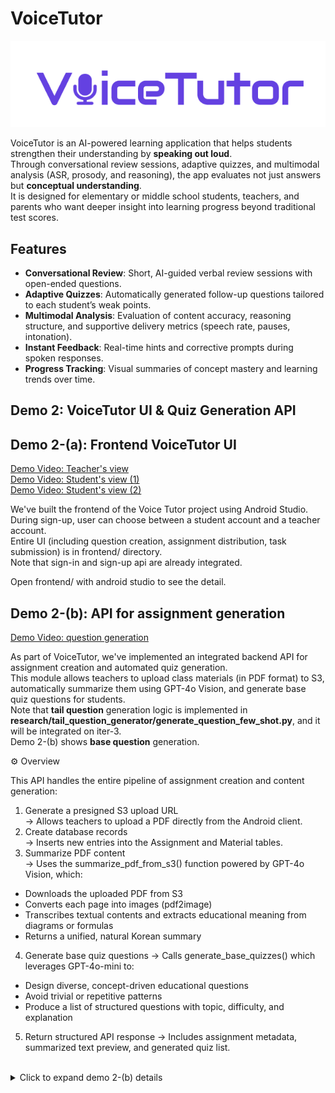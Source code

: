 # VoiceTutor

![Logo](https://raw.githubusercontent.com/snuhcs-course/swpp-2025-project-team-03/main/docs/images/logo.png)

VoiceTutor is an AI-powered learning application that helps students strengthen their understanding by **speaking out loud**.  
Through conversational review sessions, adaptive quizzes, and multimodal analysis (ASR, prosody, and reasoning), the app evaluates not just answers but **conceptual understanding**.  
It is designed for elementary or middle school students, teachers, and parents who want deeper insight into learning progress beyond traditional test scores.

## Features

- **Conversational Review**: Short, AI-guided verbal review sessions with open-ended questions.
- **Adaptive Quizzes**: Automatically generated follow-up questions tailored to each student’s weak points.
- **Multimodal Analysis**: Evaluation of content accuracy, reasoning structure, and supportive delivery metrics (speech rate, pauses, intonation).
- **Instant Feedback**: Real-time hints and corrective prompts during spoken responses.
- **Progress Tracking**: Visual summaries of concept mastery and learning trends over time.

## Demo 2: VoiceTutor UI & Quiz Generation API

## Demo 2-(a): Frontend VoiceTutor UI

[Demo Video: Teacher's view](demo/videos/teacher_view.mp4)  
[Demo Video: Student's view (1)](demo/videos/student_view1.mp4)  
[Demo Video: Student's view (2)](demo/videos/student_view2.mp4)

We've built the frontend of the Voice Tutor project using Android Studio.  
During sign-up, user can choose between a student account and a teacher account.  
Entire UI (including question creation, assignment distribution, task submission) is in frontend/ directory.  
Note that sign-in and sign-up api are already integrated.

Open frontend/ with android studio to see the detail.

## Demo 2-(b): API for assignment generation

[Demo Video: question generation](demo/videos/question_generation.mp4)

As part of VoiceTutor, we've implemented an integrated backend API for assignment creation and automated quiz generation.  
This module allows teachers to upload class materials (in PDF format) to S3, automatically summarize them using GPT-4o Vision, and generate base quiz questions for students.  
Note that **tail question** generation logic is implemented in **research/tail_question_generator/generate_question_few_shot.py**, and it will be integrated on iter-3.  
Demo 2-(b) shows **base question** generation.  

⚙️ Overview

This API handles the entire pipeline of assignment creation and content generation:

1. Generate a presigned S3 upload URL  
   → Allows teachers to upload a PDF directly from the Android client.
2. Create database records  
   → Inserts new entries into the Assignment and Material tables.
3. Summarize PDF content  
   → Uses the summarize_pdf_from_s3() function powered by GPT-4o Vision, which:

- Downloads the uploaded PDF from S3
- Converts each page into images (pdf2image)
- Transcribes textual contents and extracts educational meaning from diagrams or formulas
- Returns a unified, natural Korean summary

4. Generate base quiz questions
   → Calls generate_base_quizzes() which leverages GPT-4o-mini to:

- Design diverse, concept-driven educational questions
- Avoid trivial or repetitive patterns
- Produce a list of structured questions with topic, difficulty, and explanation

5. Return structured API response
   → Includes assignment metadata, summarized text preview, and generated quiz list.

<br />

<details>
<summary> Click to expand demo 2-(b) details</summary>

#### Step 1: Backend setup

1. **Navigate to Backend Directory**

   ```bash
   cd backend
   ```

2. **Create .env**  
   Create your S3 bucket first, and make **.env** at **backend/** directory like below.

   ```bash
   OPENAI_API_KEY='YOUR_OPENAI_API_KEY'
   SECRET_KEY='DJANGO_SECRET_KEY'
   
   AWS_ACCESS_KEY_ID='YOUR_AWS_ACCESS_KEY_ID'
   AWS_SECRET_ACCESS_KEY='YOUR_AWS_SECRET_ACCESS_KEY'
   AWS_REGION=ap-northeast-2
   AWS_STORAGE_BUCKET_NAME='YOUR_S3_BUCKET_NAME' 
   ```

3. **Create Virtual Environment**

   ```bash
   python -m venv venv
   ```

4. **Activate Virtual Environment**

   ```bash
   # Windows
   venv\Scripts\activate

   # Linux/Mac
   source venv/bin/activate
   ```

5. **Install Dependencies**
   ```bash
   pip install -r requirements.txt
   ```

#### Step 2: Run Django Server

```bash
python manage.py runserver
```

#### Step 3: Visit Swagger Page

eg. https://localhost:8000/swagger/

#### Step 4: POST /assignment/create/

First, you can test **POST /assignment/create/** (과제 생성) API.

Sample Request

```bash
{
  "title": "순환계와 배설계 과제",
  "class_id": 0,
  "grade": "중3",
  "subject": "과학",
  "description": "샘플 과제입니다!",
  "due_at": "2025-10-17"
}
```

Sample Response

```bash
# 201 created
{
  "assignment_id": 6,
  "material_id": 9,
  "s3_key": "pdf/0/6/blah-blah.pdf",
  "upload_url": "https://s3.ap-northeast-2.amazonaws.com/voice-tutor/pdf/0/6/blah-blah.pdf?X-Amz-Algorithm=blah-blah&X-Amz-Credential=blah-blah"
}
```

#### Step 5: Upload sample pdf

Run **demo/upload.py** to upload sample pdf using result from **Step 4**

#### Step 6: POST /questions/create/

Second, you can test POST method: **/questions/create/**

Sample Request

```bash
{
  "assignment_id": 6,
  "material_id": 9,
  "total_number": 3
}
```

Sample Response

```bash
{
  "assignment_id": 6,
  "material_summary_id": 10,
  "summary_preview": "**중2 과학**\n\n핵심요점정리\n\n4단원 - 소화, 순환, 호흡, 배설 (2)\n\nIV - 2 호흡과 배설 (1)\n\n1. 호흡과 호흡 기관\n(1) 호흡: 산소가 영양소와 반응하여 물",
  "questions": [
    {
      "id": 11,
      "number": 1,
      "question": "호흡 운동에서 갈비뼈와 횡격막의 움직임이 흉강의 압력에 어떤 영향을 미치는지 설명해 보세요.",
      "answer": "갈비뼈가 올라가고 횡격막이 내려가면 흉강의 부피가 커져 압력이 낮아지고, 이로 인해 외부에서 폐로 공기가 들어옵니다.",
      "explanation": "호흡 운동은 갈비뼈와 횡격막의 움직임에 의해 흉강의 부피와 압력이 변화하여 공기가 폐로 유입되거나 배출되는 과정을 설명합니다.",
      "difficulty": "medium"
    },
    {
      "id": 12,
      "number": 2,
      "question": "외호흡과 내호흡의 차이점에 대해 설명하고, 각 과정에서 산소와 이산화탄소의 변화는 어떻게 이루어지는지 서술해 보세요.",
      "answer": "외호흡은 폐포와 모세 혈관 사이에서 산소가 혈액으로 들어가고 이산화탄소가 나오는 과정이며, 내호흡은 혈액과 조직 세포 사이에서 산소가 세포로 들어가고 이산화탄소가 혈액으로 나오는 과정입니다.",
      "explanation": "이 질문은 학생들이 외호흡과 내호흡의 정의와 기체 교환의 원리를 이해하고, 각 과정에서 기체의 농도 변화에 대해 사고하도록 유도합니다.",
      "difficulty": "hard"
    },
    {
      "id": 13,
      "number": 3,
      "question": "콩팥에서 오줌이 생성되는 과정에서 여과, 재흡수, 분비가 각각 어떤 역할을 하는지 설명해 보세요.",
      "answer": "여과는 사구체에서 혈액의 노폐물을 걸러내는 과정, 재흡수는 필요한 물질을 다시 혈액으로 돌려보내는 과정, 분비는 노폐물을 혈액에서 세뇨관으로 이동시키는 과정입니다.",
      "explanation": "이 질문은 학생들이 콩팥의 기능과 오줌 생성 과정의 세 가지 주요 단계를 이해하고, 각 단계의 중요성을 사고하도록 합니다.",
      "difficulty": "medium"
    }
  ]
}
```

</details>
